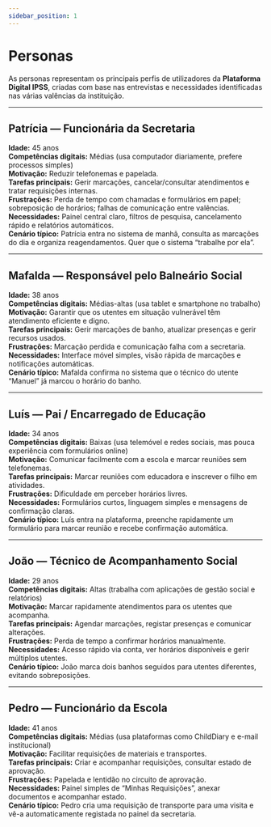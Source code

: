 ```yaml
---
sidebar_position: 1
---
```


# Personas

As personas representam os principais perfis de utilizadores da **Plataforma Digital IPSS**, criadas com base nas entrevistas e necessidades identificadas nas várias valências da instituição.

---

## Patrícia — Funcionária da Secretaria
**Idade:** 45 anos  
**Competências digitais:** Médias (usa computador diariamente, prefere processos simples)  
**Motivação:** Reduzir telefonemas e papelada.  
**Tarefas principais:** Gerir marcações, cancelar/consultar atendimentos e tratar requisições internas.  
**Frustrações:** Perda de tempo com chamadas e formulários em papel; sobreposição de horários; falhas de comunicação entre valências.  
**Necessidades:** Painel central claro, filtros de pesquisa, cancelamento rápido e relatórios automáticos.  
**Cenário típico:** Patrícia entra no sistema de manhã, consulta as marcações do dia e organiza reagendamentos. Quer que o sistema “trabalhe por ela”.

---

## Mafalda — Responsável pelo Balneário Social
**Idade:** 38 anos  
**Competências digitais:** Médias-altas (usa tablet e smartphone no trabalho)  
**Motivação:** Garantir que os utentes em situação vulnerável têm atendimento eficiente e digno.  
**Tarefas principais:** Gerir marcações de banho, atualizar presenças e gerir recursos usados.  
**Frustrações:** Marcação perdida e comunicação falha com a secretaria.  
**Necessidades:** Interface móvel simples, visão rápida de marcações e notificações automáticas.  
**Cenário típico:** Mafalda confirma no sistema que o técnico do utente “Manuel” já marcou o horário do banho.

---

## Luís — Pai / Encarregado de Educação
**Idade:** 34 anos  
**Competências digitais:** Baixas (usa telemóvel e redes sociais, mas pouca experiência com formulários online)  
**Motivação:** Comunicar facilmente com a escola e marcar reuniões sem telefonemas.  
**Tarefas principais:** Marcar reuniões com educadora e inscrever o filho em atividades.  
**Frustrações:** Dificuldade em perceber horários livres.  
**Necessidades:** Formulários curtos, linguagem simples e mensagens de confirmação claras.  
**Cenário típico:** Luís entra na plataforma, preenche rapidamente um formulário para marcar reunião e recebe confirmação automática.

---

## João — Técnico de Acompanhamento Social
**Idade:** 29 anos  
**Competências digitais:** Altas (trabalha com aplicações de gestão social e relatórios)  
**Motivação:** Marcar rapidamente atendimentos para os utentes que acompanha.  
**Tarefas principais:** Agendar marcações, registar presenças e comunicar alterações.  
**Frustrações:** Perda de tempo a confirmar horários manualmente.  
**Necessidades:** Acesso rápido via conta, ver horários disponíveis e gerir múltiplos utentes.  
**Cenário típico:** João marca dois banhos seguidos para utentes diferentes, evitando sobreposições.

---

## Pedro — Funcionário da Escola
**Idade:** 41 anos  
**Competências digitais:** Médias (usa plataformas como ChildDiary e e-mail institucional)  
**Motivação:** Facilitar requisições de materiais e transportes.  
**Tarefas principais:** Criar e acompanhar requisições, consultar estado de aprovação.  
**Frustrações:** Papelada e lentidão no circuito de aprovação.  
**Necessidades:** Painel simples de “Minhas Requisições”, anexar documentos e acompanhar estado.  
**Cenário típico:** Pedro cria uma requisição de transporte para uma visita e vê-a automaticamente registada no painel da secretaria.
